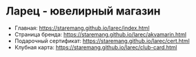 # Ларец - ювелирный магазин
- Главная: https://staremang.github.io/larec/index.html
- Страница бренда: https://staremang.github.io/larec/akvamarin.html
- Подарочный сертификат: https://staremang.github.io/larec/cert.html
- Клубная карта: https://staremang.github.io/larec/club-card.html